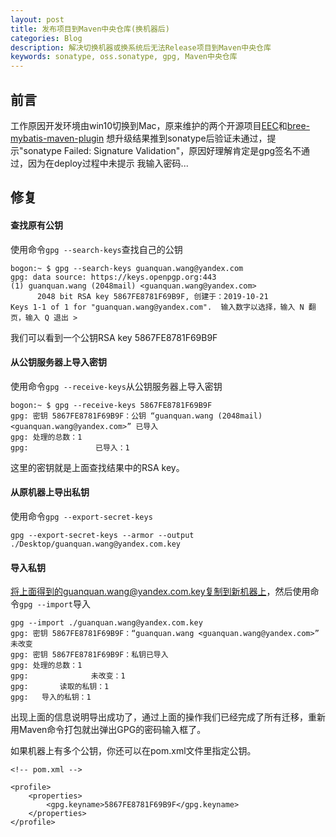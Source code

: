 ```yaml
---
layout: post
title: 发布项目到Maven中央仓库(换机器后)
categories: Blog
description: 解决切换机器或换系统后无法Release项目到Maven中央仓库
keywords: sonatype, oss.sonatype, gpg, Maven中央仓库 
---
```


## 前言

工作原因开发环境由win10切换到Mac，原来维护的两个开源项目[EEC](https://github.com/wangguanquan/eec)和[bree-mybatis-maven-plugin](https://github.com/wangguanquan/bree-mybatis-maven-plugin)
想升级结果推到sonatype后验证未通过，提示"sonatype Failed: Signature Validation"，原因好理解肯定是gpg签名不通过，因为在deploy过程中未提示
我输入密码...

## 修复

#### 查找原有公钥

使用命令`gpg --search-keys`查找自己的公钥

```
bogon:~ $ gpg --search-keys guanquan.wang@yandex.com
gpg: data source: https://keys.openpgp.org:443
(1)	guanquan.wang (2048mail) <guanquan.wang@yandex.com>
	  2048 bit RSA key 5867FE8781F69B9F, 创建于：2019-10-21
Keys 1-1 of 1 for "guanquan.wang@yandex.com".  输入数字以选择，输入 N 翻页，输入 Q 退出 >
```

我们可以看到一个公钥RSA key 5867FE8781F69B9F

#### 从公钥服务器上导入密钥

使用命令`gpg --receive-keys`从公钥服务器上导入密钥


```
bogon:~ $ gpg --receive-keys 5867FE8781F69B9F
gpg: 密钥 5867FE8781F69B9F：公钥 “guanquan.wang (2048mail) <guanquan.wang@yandex.com>” 已导入
gpg: 处理的总数：1
gpg:               已导入：1
```

这里的密钥就是上面查找结果中的RSA key。

#### 从原机器上导出私钥

使用命令`gpg --export-secret-keys`

```
gpg --export-secret-keys --armor --output ./Desktop/guanquan.wang@yandex.com.key
```

#### 导入私钥

将上面得到的guanquan.wang@yandex.com.key复制到新机器上，然后使用命令`gpg --import`导入

```
gpg --import ./guanquan.wang@yandex.com.key
gpg: 密钥 5867FE8781F69B9F：“guanquan.wang <guanquan.wang@yandex.com>” 未改变
gpg: 密钥 5867FE8781F69B9F：私钥已导入
gpg: 处理的总数：1
gpg:              未改变：1
gpg:       读取的私钥：1
gpg:   导入的私钥：1
```

出现上面的信息说明导出成功了，通过上面的操作我们已经完成了所有迁移，重新用Maven命令打包就出弹出GPG的密码输入框了。

如果机器上有多个公钥，你还可以在pom.xml文件里指定公钥。

```
<!-- pom.xml -->

<profile>
    <properties>
        <gpg.keyname>5867FE8781F69B9F</gpg.keyname>
    </properties>
</profile>
```